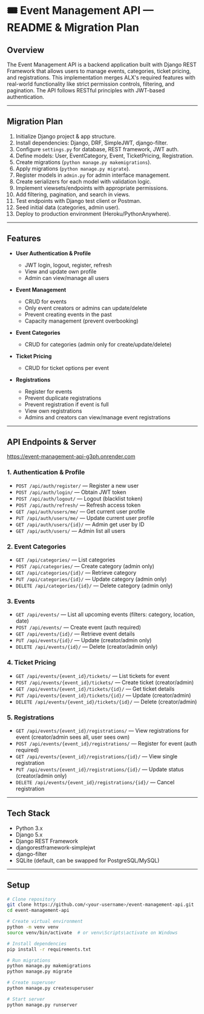 # 🎟️ Event Management API — README & Migration Plan

## Overview
The Event Management API is a backend application built with Django REST Framework that allows users to manage
events, categories, ticket pricing, and registrations. This implementation merges ALX's required features with
real-world functionality like strict permission controls, filtering, and pagination. The API follows RESTful
principles with JWT-based authentication.

---

## Migration Plan
1. Initialize Django project & app structure.
2. Install dependencies: Django, DRF, SimpleJWT, django-filter.
3. Configure `settings.py` for database, REST framework, JWT auth.
4. Define models: User, EventCategory, Event, TicketPricing, Registration.
5. Create migrations (`python manage.py makemigrations`).
6. Apply migrations (`python manage.py migrate`).
7. Register models in `admin.py` for admin interface management.
8. Create serializers for each model with validation logic.
9. Implement viewsets/endpoints with appropriate permissions.
10. Add filtering, pagination, and search in views.
11. Test endpoints with Django test client or Postman.
12. Seed initial data (categories, admin user).
13. Deploy to production environment (Heroku/PythonAnywhere).

---

## Features
- **User Authentication & Profile**
  - JWT login, logout, register, refresh
  - View and update own profile
  - Admin can view/manage all users

- **Event Management**
  - CRUD for events
  - Only event creators or admins can update/delete
  - Prevent creating events in the past
  - Capacity management (prevent overbooking)

- **Event Categories**
  - CRUD for categories (admin only for create/update/delete)

- **Ticket Pricing**
  - CRUD for ticket options per event

- **Registrations**
  - Register for events
  - Prevent duplicate registrations
  - Prevent registration if event is full
  - View own registrations
  - Admins and creators can view/manage event registrations

---

## API Endpoints & Server
https://event-management-api-g3ph.onrender.com

### 1. Authentication & Profile
- `POST /api/auth/register/` — Register a new user
- `POST /api/auth/login/` — Obtain JWT token
- `POST /api/auth/logout/` — Logout (blacklist token)
- `POST /api/auth/refresh/` — Refresh access token
- `GET /api/auth/users/me/` — Get current user profile
- `PUT /api/auth/users/me/` — Update current user profile
- `GET /api/auth/users/{id}/` — Admin get user by ID
- `GET /api/auth/users/` — Admin list all users

### 2. Event Categories
- `GET /api/categories/` — List categories
- `POST /api/categories/` — Create category (admin only)
- `GET /api/categories/{id}/` — Retrieve category
- `PUT /api/categories/{id}/` — Update category (admin only)
- `DELETE /api/categories/{id}/` — Delete category (admin only)

### 3. Events
- `GET /api/events/` — List all upcoming events (filters: category, location, date)
- `POST /api/events/` — Create event (auth required)
- `GET /api/events/{id}/` — Retrieve event details
- `PUT /api/events/{id}/` — Update (creator/admin only)
- `DELETE /api/events/{id}/` — Delete (creator/admin only)

### 4. Ticket Pricing
- `GET /api/events/{event_id}/tickets/` — List tickets for event
- `POST /api/events/{event_id}/tickets/` — Create ticket (creator/admin)
- `GET /api/events/{event_id}/tickets/{id}/` — Get ticket details
- `PUT /api/events/{event_id}/tickets/{id}/` — Update (creator/admin)
- `DELETE /api/events/{event_id}/tickets/{id}/` — Delete (creator/admin)

### 5. Registrations
- `GET /api/events/{event_id}/registrations/` — View registrations for event (creator/admin sees all, user sees own)
- `POST /api/events/{event_id}/registrations/` — Register for event (auth required)
- `GET /api/events/{event_id}/registrations/{id}/` — View single registration
- `PUT /api/events/{event_id}/registrations/{id}/` — Update status (creator/admin only)
- `DELETE /api/events/{event_id}/registrations/{id}/` — Cancel registration

---

## Tech Stack
- Python 3.x
- Django 5.x
- Django REST Framework
- djangorestframework-simplejwt
- django-filter
- SQLite (default, can be swapped for PostgreSQL/MySQL)

---

## Setup

```bash
# Clone repository
git clone https://github.com/<your-username>/event-management-api.git
cd event-management-api

# Create virtual environment
python -m venv venv
source venv/bin/activate  # or venv\Scripts\activate on Windows

# Install dependencies
pip install -r requirements.txt

# Run migrations
python manage.py makemigrations
python manage.py migrate

# Create superuser
python manage.py createsuperuser

# Start server
python manage.py runserver

